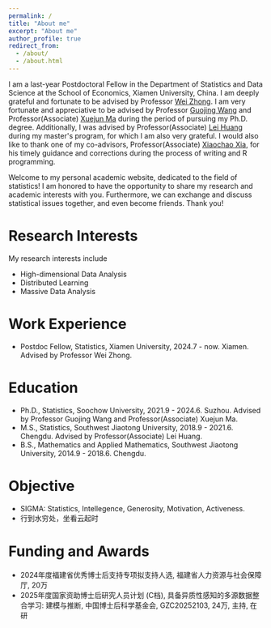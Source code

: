 ```yaml
---
permalink: /
title: "About me"
excerpt: "About me"
author_profile: true
redirect_from: 
  - /about/
  - /about.html
---
```


I am a last-year Postdoctoral Fellow in the Department of Statistics and Data Science at the School of Economics, Xiamen University, China. I am deeply grateful and fortunate to be advised by Professor [Wei Zhong](https://wzhong41.github.io).  I am very fortunate and appreciative to be advised by Professor [Guojing Wang](https://fineng.suda.edu.cn/17/15/c12348a268053/page.htm) and Professor(Associate) [Xuejun Ma](https://xuejunma.github.io/englishcv/) during the period of pursuing my Ph.D. degree. Additionally, I was advised by Professor(Associate) [Lei Huang](https://faculty.swjtu.edu.cn/huanglei1/zh_CN/index.htm) during my master's program, for which I am also very grateful. I would also like to thank one of my co-advisors, Professor(Associate) [Xiaochao Xia](https://faculty.cqu.edu.cn/XiaochaoXia/zh_CN/index.htm), for his timely guidance and corrections during the process of writing and R programming. 

Welcome to my personal academic website, dedicated to the field of statistics! I am honored to have the opportunity to share my research and academic interests with you. Furthermore, we can exchange and discuss statistical issues together, and even become friends. Thank you!


Research Interests
======
My research interests include 
- High-dimensional Data Analysis
- Distributed Learning
- Massive Data Analysis

Work Experience
======
- Postdoc Fellow, Statistics, Xiamen University, 2024.7 - now. Xiamen. Advised by Professor Wei Zhong.

Education
======
- Ph.D., Statistics, Soochow University, 2021.9 - 2024.6. Suzhou. Advised by Professor Guojing Wang and Professor(Associate) Xuejun Ma.
- M.S., Statistics, Southwest Jiaotong University, 2018.9 - 2021.6. Chengdu. Advised by Professor(Associate) Lei Huang.
- B.S., Mathematics and Applied Mathematics, Southwest Jiaotong University, 2014.9 - 2018.6. Chengdu.

Objective
======
- SIGMA: Statistics, Intellegence, Generosity, Motivation, Activeness.
- 行到水穷处，坐看云起时

Funding and Awards
======
- 2024年度福建省优秀博士后支持专项拟支持人选, 福建省人力资源与社会保障厅, 20万
- 2025年度国家资助博士后研究人员计划 (C档), 具备异质性感知的多源数据整合学习: 建模与推断, 中国博士后科学基金会, GZC20252103, 24万, 主持, 在研

